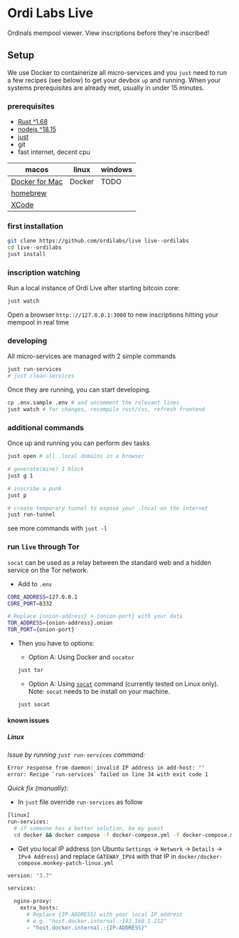 # Ordi Labs Live

Ordinals mempool viewer. View inscriptions before they're inscribed!

## Setup

We use Docker to containerize all micro-services and you `just` need to run a few recipes (see below) to get your devbox `up` and running. When your systems prerequisites are already met, usually in under 15 minutes.

### prerequisites

- [Rust ^1.68](https://rustup.rs/)
- [nodejs ^18.15](https://nodejs.org/en)
- [just](https://just.systems/man/en/)
- git
- fast internet, decent cpu

| macos                                       | linux  | windows |
| ------------------------------------------- | ------ | ------- |
| [Docker for Mac](https://www.docker.com/)   | Docker | TODO    |
| [homebrew](https://brew.sh/)                |        |         |
| [XCode](https://developer.apple.com/xcode/) |        |         |

### first installation

```bash
git clone https://github.com/ordilabs/live live--ordilabs
cd live--ordilabs
just install
```

### inscription watching

Run a local instance of Ordi Live after starting bitcoin core:

```bash
just watch
```

Open a browser `http:://127.0.0.1:3000` to new inscriptions hitting your mempool in real time

### developing

All micro-services are managed with 2 simple commands

```bash
just run-services
# just clean-services
```

Once they are running, you can start developing.

```bash
cp .env.sample .env # and uncomment the relevant lines
just watch # for changes, recompile rust/css, refresh frontend
```

### additional commands

Once up and running you can perform dev tasks

```bash
just open # all .local domains in a browser

# generate(mine) 1 block
just g 1 

# inscribe a punk
just p

# create temporary tunnel to expose your .local on the internet
just run-tunnel
```

see more commands with `just -l`

### run `live` through Tor

`socat` can be used as a relay between the standard web and a hidden service on the Tor network. 

- Add to `.env`
```bash
CORE_ADDRESS=127.0.0.1
CORE_PORT=8332

# Replace {onion-address} + {onion-port} with your data
TOR_ADDRESS={onion-address}.onion
TOR_PORT={onion-port}
```

- Then you have to options:

   - Option A: Using Docker and `socator`

   ```bash
   just tor
   ```

   - Option A: Using [`socat`](https://linux.die.net/man/1/socat) command (currently tested on Linux only). Note: `socat` needs to be install on your machine.

   ```bash
   just socat
   ```


#### known issues

##### Linux

*Issue by running `just run-services` command:*

```bash
Error response from daemon: invalid IP address in add-host: ""
error: Recipe `run-services` failed on line 34 with exit code 1
```

*Quick fix (manually):*

- In `just` file override `run-services` as follow

```bash
[linux]
run-services:
  # if someone has a better solution, be my guest
  cd docker && docker compose -f docker-compose.yml -f docker-compose.monkey-patch-linux.yml up 
```

- Get you local IP address (on Ubuntu `Settings` -> `Network` -> `Details` -> `IPv4 Address`) and replace `GATEWAY_IPV4` with that IP in `docker/docker-compose.monkey-patch-linux.yml`

```bash
version: "3.7"

services:

  nginx-proxy:
    extra_hosts:
      # Replace {IP-ADDRESS} with your local IP address
      # e.g. "host.docker.internal.:192.168.1.212" 
      - "host.docker.internal.:{IP-ADDRESS}"
```
